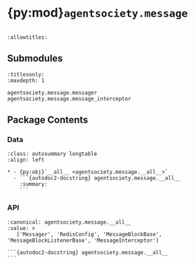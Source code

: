 # {py:mod}`agentsociety.message`

```{py:module} agentsociety.message
```

```{autodoc2-docstring} agentsociety.message
:allowtitles:
```

## Submodules

```{toctree}
:titlesonly:
:maxdepth: 1

agentsociety.message.messager
agentsociety.message.message_interceptor
```

## Package Contents

### Data

````{list-table}
:class: autosummary longtable
:align: left

* - {py:obj}`__all__ <agentsociety.message.__all__>`
  - ```{autodoc2-docstring} agentsociety.message.__all__
    :summary:
    ```
````

### API

````{py:data} __all__
:canonical: agentsociety.message.__all__
:value: >
   ['Messager', 'RedisConfig', 'MessageBlockBase', 'MessageBlockListenerBase', 'MessageInterceptor']

```{autodoc2-docstring} agentsociety.message.__all__
```

````
